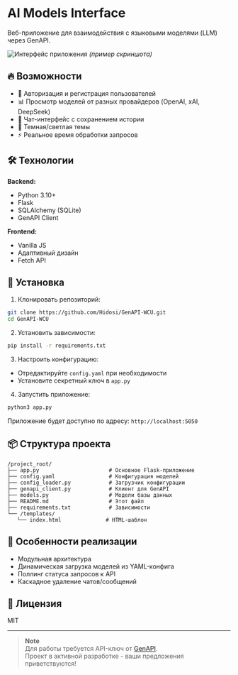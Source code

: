 # AI Models Interface

Веб-приложение для взаимодействия с языковыми моделями (LLM) через GenAPI.

![Интерфейс приложения](screenshot.png) *(пример скриншота)*

## 🔥 Возможности

- 🔐 Авторизация и регистрация пользователей
- 📊 Просмотр моделей от разных провайдеров (OpenAI, xAI, DeepSeek)
- 💬 Чат-интерфейс с сохранением истории
- 🌙 Темная/светлая темы
- ⚡️ Реальное время обработки запросов

## 🛠 Технологии

**Backend:**
- Python 3.10+
- Flask
- SQLAlchemy (SQLite)
- GenAPI Client

**Frontend:**
- Vanilla JS
- Адаптивный дизайн
- Fetch API

## 🚀 Установка

1. Клонировать репозиторий:
```bash
git clone https://github.com/Hidosi/GenAPI-WCU.git
cd GenAPI-WCU
```

2. Установить зависимости:
```bash
pip install -r requirements.txt
```

3. Настроить конфигурацию:
- Отредактируйте `config.yaml` при необходимости
- Установите секретный ключ в `app.py`

4. Запустить приложение:
```bash
python3 app.py
```

Приложение будет доступно по адресу: `http://localhost:5050`

## 📦 Структура проекта

```
/project_root/
├── app.py                      # Основное Flask-приложение
├── config.yaml                 # Конфигурация моделей
├── config_loader.py            # Загрузчик конфигурации
├── genapi_client.py            # Клиент для GenAPI
├── models.py                   # Модели базы данных
├── README.md                   # Этот файл
├── requirements.txt            # Зависимости
└── /templates/
   └── index.html              # HTML-шаблон
```

## 🌟 Особенности реализации

- Модульная архитектура
- Динамическая загрузка моделей из YAML-конфига
- Поллинг статуса запросов к API
- Каскадное удаление чатов/сообщений

## 📝 Лицензия

MIT

---

> **Note**  
> Для работы требуется API-ключ от [GenAPI](https://gen-api.ru/?ref_id=260868).  
> Проект в активной разработке - ваши предложения приветствуются!
